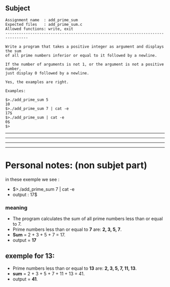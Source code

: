 ## Subject

```
Assignment name  : add_prime_sum
Expected files   : add_prime_sum.c
Allowed functions: write, exit
--------------------------------------------------------------------------------

Write a program that takes a positive integer as argument and displays the sum
of all prime numbers inferior or equal to it followed by a newline.

If the number of arguments is not 1, or the argument is not a positive number,
just display 0 followed by a newline.

Yes, the examples are right.

Examples:

$>./add_prime_sum 5
10
$>./add_prime_sum 7 | cat -e
17$
$>./add_prime_sum | cat -e
0$
$>
```
---------------------------------
---------------------------------
---------------------------------
---------------------------------

# Personal notes: (non subjet part)
in these exemple we see : 
- $>./add_prime_sum 7 | cat -e
- output : 17$

### meaning 
- The program calculates the sum of all prime numbers less than or equal to 7.
- Prime numbers less than or equal to **7** are: **2, 3, 5, 7**.
- **Sum** = 2 + 3 + 5 + 7 = 17.
- output = **17**

## exemple for 13:
- Prime numbers less than or equal to **13** are: **2, 3, 5, 7, 11, 13**.
- **sum** = 2 + 3 + 5 + 7 + 11 + 13 = 41.
- output = **41**.
